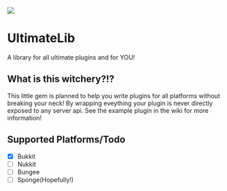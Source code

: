 [![](https://jitpack.io/v/e3ndr/UltimateLib.svg)](https://jitpack.io/#e3ndr/UltimateLib)


# UltimateLib
A library for all ultimate plugins and for YOU!

## What is this witchery?!?
This little gem is planned to help you write plugins for all platforms without breaking your neck!
By wrapping eveything your plugin is never directly exposed to any server api.
See the example plugin in the wiki for more information!


## Supported Platforms/Todo
- [x] Bukkit
- [ ] Nukkit
- [ ] Bungee
- [ ] Sponge(Hopefully!)
